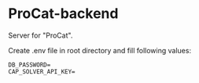 # ProCat-backend
Server for "ProCat".

Create .env file in root directory and fill following values:
```
DB_PASSWORD=
CAP_SOLVER_API_KEY=
```
